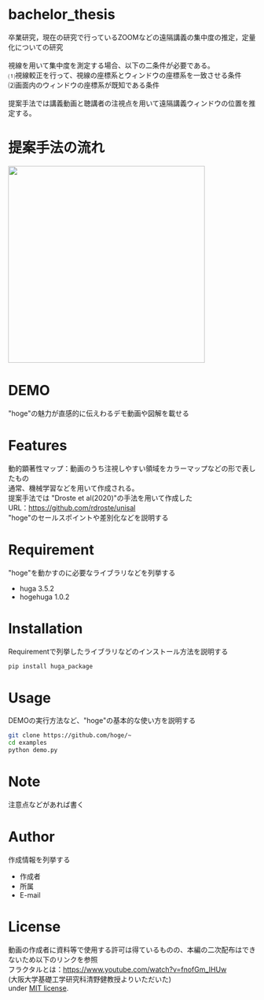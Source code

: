 
# bachelor_thesis

卒業研究，現在の研究で行っているZOOMなどの遠隔講義の集中度の推定，定量化についての研究<br>
<br>
視線を用いて集中度を測定する場合、以下の二条件が必要である。<br>
⑴視線較正を行って、視線の座標系とウィンドウの座標系を一致させる条件<br>
⑵画面内のウィンドウの座標系が既知である条件<br>
<br>
提案手法では講義動画と聴講者の注視点を用いて遠隔講義ウィンドウの位置を推定する。<br>




# 提案手法の流れ
<img src="method.gif" width="400">

# DEMO

"hoge"の魅力が直感的に伝えわるデモ動画や図解を載せる

# Features
動的顕著性マップ：動画のうち注視しやすい領域をカラーマップなどの形で表したもの<br>
通常、機械学習などを用いて作成される。<br>
提案手法では "Droste et al(2020)"の手法を用いて作成した<br>
URL：https://github.com/rdroste/unisal<br>
"hoge"のセールスポイントや差別化などを説明する

# Requirement

"hoge"を動かすのに必要なライブラリなどを列挙する

* huga 3.5.2
* hogehuga 1.0.2

# Installation

Requirementで列挙したライブラリなどのインストール方法を説明する

```bash
pip install huga_package
```

# Usage

DEMOの実行方法など、"hoge"の基本的な使い方を説明する

```bash
git clone https://github.com/hoge/~
cd examples
python demo.py
```

# Note

注意点などがあれば書く

# Author

作成情報を列挙する

* 作成者
* 所属
* E-mail

# License
動画の作成者に資料等で使用する許可は得ているものの、本編の二次配布はできないため以下のリンクを参照<br>
フラクタルとは：https://www.youtube.com/watch?v=fnofGm_IHUw<br>
(大阪大学基礎工学研究科清野健教授よりいただいた)<br>
under [MIT license](https://en.wikipedia.org/wiki/MIT_License).
